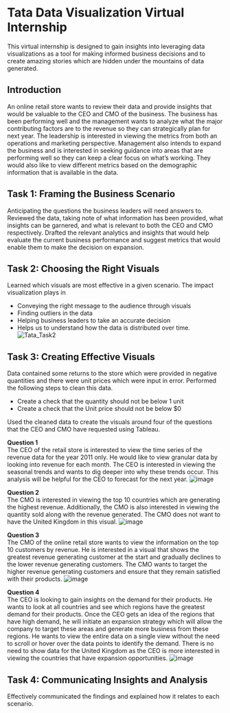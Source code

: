 # Tata Data Visualization Virtual Internship
This virtual internship is designed to gain insights into leveraging data visualizations as a tool for making informed business decisions and to create amazing stories which are hidden under the mountains of data generated. 

## Introduction
An online retail store wants to review their data and provide insights that would be valuable to the CEO and CMO of the business. The business has been performing well and the management wants to analyze what the major contributing factors are to the revenue so they can strategically plan for next year.
The leadership is interested in viewing the metrics from both an operations and marketing perspective. Management also intends to expand the business and is interested in seeking guidance into areas that are performing well so they can keep a clear focus on what’s working. They would also like to view different metrics based on the demographic information that is available in the data.

## Task 1: Framing the Business Scenario
Anticipating the questions the business leaders will need answers to.
Reviewed the data, taking note of what information has been provided, what insights can be garnered, and what is relevant to both the CEO and CMO respectively.
Drafted the relevant analytics and insights that would help evaluate the current business performance and suggest metrics that would enable them to make the decision on expansion.

## Task 2: Choosing the Right Visuals
Learned which visuals are most effective in a given scenario.
The impact visualization plays in 
- Conveying the right message to the audience through visuals
-	Finding outliers in the data
-	Helping business leaders to take an accurate decision
-	Helps us to understand how the data is distributed over time. 
![Tata_Task2](https://github.com/vkquests/Tata_Data_Visualization_Virtual_Internship/assets/126692346/dd328a09-4dc2-44af-9155-f6637e21b87a)

## Task 3: Creating Effective Visuals
Data contained some returns to the store which were provided in negative quantities and there were unit prices which were input in error.
Performed the following steps to clean this data.
+	Create a check that the quantity should not be below 1 unit
+	Create a check that the Unit price should not be below $0

Used the cleaned data to create the visuals around four of the questions that the CEO and CMO have requested using Tableau.

**Question 1**  
  The CEO of the retail store is interested to view the time series of the revenue data for the year 2011 only. He would like to view granular data by looking into revenue for each month. The CEO is interested in viewing the seasonal trends and wants to dig deeper into why these trends occur. This analysis will be helpful for the CEO to forecast for the next year.
![image](https://github.com/vkquests/Tata_Data_Visualization_Virtual_Internship/assets/126692346/600c56d1-199e-4360-80cb-b4f8fb3c1bc8)

**Question 2**  
  The CMO is interested in viewing the top 10 countries which are generating the highest revenue. Additionally, the CMO is also interested in viewing the quantity sold along with the revenue generated. The CMO does not want to have the United Kingdom in this visual.
![image](https://github.com/vkquests/Tata_Data_Visualization_Virtual_Internship/assets/126692346/b191885a-08b5-4667-92fc-97ea215f6a73)

**Question 3**  
  The CMO of the online retail store wants to view the information on the top 10 customers by revenue. He is interested in a visual that shows the greatest revenue generating customer at the start and gradually declines to the lower revenue generating customers. The CMO wants to target the higher revenue generating customers and ensure that they remain satisfied with their products.
![image](https://github.com/vkquests/Tata_Data_Visualization_Virtual_Internship/assets/126692346/a376bc65-0adf-48c0-b29e-3f243ca98967)

**Question 4**  
  The CEO is looking to gain insights on the demand for their products. He wants to look at all countries and see which regions have the greatest demand for their products. Once the CEO gets an idea of the regions that have high demand, he will initiate an expansion strategy which will allow the company to target these areas and generate more business from these regions. He wants to view the entire data on a single view without the need to scroll or hover over the data points to identify the demand. There is no need to show data for the United Kingdom as the CEO is more interested in viewing the countries that have expansion opportunities.
![image](https://github.com/vkquests/Tata_Data_Visualization_Virtual_Internship/assets/126692346/07553565-ddb7-454c-9c19-c112b5033550)

## Task 4: Communicating Insights and Analysis
Effectively communicated the findings and explained how it relates to each scenario.


